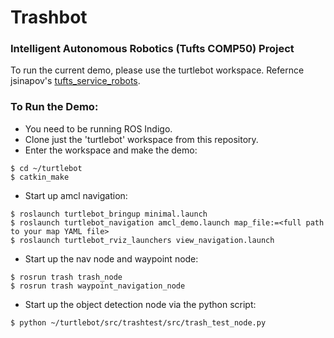 # Trashbot
### Intelligent Autonomous Robotics (Tufts COMP50) Project

To run the current demo, please use the turtlebot workspace. Refernce jsinapov's
[tufts_service_robots](https://github.com/jsinapov/tufts_service_robots "tufts_service_robots").

### To Run the Demo:

 * You need to be running ROS Indigo.
 * Clone just the 'turtlebot' workspace from this repository.
 * Enter the workspace and make the demo:
 ```
 $ cd ~/turtlebot
 $ catkin_make
 ```
 * Start up amcl navigation:

``` $ roslaunch turtlebot_bringup minimal.launch
$ roslaunch turtlebot_bringup minimal.launch
$ roslaunch turtlebot_navigation amcl_demo.launch map_file:=<full path to your map YAML file>
$ roslaunch turtlebot_rviz_launchers view_navigation.launch
```
* Start up the nav node and waypoint node:
```
$ rosrun trash trash_node
$ rosrun trash waypoint_navigation_node
```

* Start up the object detection node via the python script:

```
$ python ~/turtlebot/src/trashtest/src/trash_test_node.py
```




